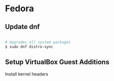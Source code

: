 # Fedora

## Update dnf

```bash

# Upgrades all system packages
$ sudo dnf distro-sync
```

## Setup VirtualBox Guest Additions

Install kernel headers

